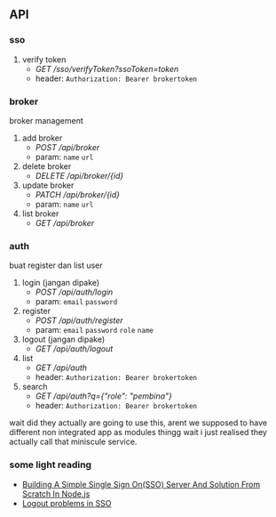 ## API

### sso
1. verify token
    - *GET /sso/verifyToken?ssoToken=token*
    - header: `Authorization: Bearer brokertoken`

### broker
broker management

1. add broker
    - *POST /api/broker*
    - param: `name` `url`
2. delete broker
    - *DELETE /api/broker/{id}*
3. update broker
    - *PATCH /api/broker/{id}*
    - param: `name` `url`
4. list broker
    - *GET /api/broker*

### auth
buat register dan list user

1. login (jangan dipake)
    - *POST /api/auth/login*
    - param: `email` `password`
2. register
    - *POST /api/auth/register*
    - param: `email` `password` `role` `name`
3. logout (jangan dipake)
    - *GET /api/auth/logout*
4. list
    - *GET /api/auth*
    - header: `Authorization: Bearer brokertoken`
5. search
    - *GET /api/auth?q={"role": "pembina"}*
    - header: `Authorization: Bearer brokertoken`

wait did they actually are going to use this, arent we supposed to have different non integrated app as modules thingg
wait i just realised they actually call that miniscule service.


### some light reading
- [Building A Simple Single Sign On(SSO) Server And Solution From Scratch In Node.js](https://codeburst.io/building-a-simple-single-sign-on-sso-server-and-solution-from-scratch-in-node-js-ea6ee5fdf340)
- [Logout problems in SSO](https://doi.org/10.1016/j.jisa.2014.03.005)
